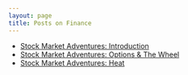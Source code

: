 ```yaml
---
layout: page
title: Posts on Finance
---
```


- [Stock Market Adventures: Introduction](/stock-market-intro)
- [Stock Market Adventures: Options & The Wheel](/options)
- [Stock Market Adventures: Heat](/heat)
